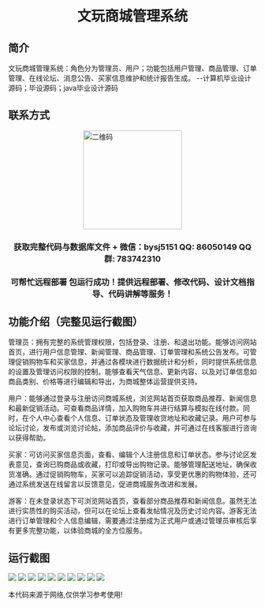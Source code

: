 <p><h1 align="center">文玩商城管理系统</h1></p>

## 简介
文玩商城管理系统：角色分为管理员、用户；功能包括用户管理、商品管理、订单管理、在线论坛、消息公告、买家信息维护和统计报告生成。    --计算机毕业设计源码；毕设源码；java毕业设计源码


## 联系方式
<img src="https://bs-1329754181.cos.ap-shanghai.myqcloud.com/wx.jpg" alt="二维码" style="display: block; margin: 0 auto;" width="200px">
<p><h3 align="center">获取完整代码与数据库文件 + 微信：bysj5151 QQ: 86050149 QQ群: 783742310</h3></p>
<p><h3 align="center">可帮忙远程部署 包运行成功！提供远程部署、修改代码、设计文档指导、代码讲解等服务！</h3></p>

## 功能介绍（完整见运行截图）
管理员：拥有完整的系统管理权限，包括登录、注册、和退出功能。能够访问网站首页，进行用户信息管理、新闻管理、商品管理、订单管理和系统公告发布。可管理促销购物车和买家信息，并通过各模块进行数据统计和分析，同时提供系统信息的设置及管理访问权限的控制。能够查看天气信息、更新内容、以及对订单信息如商品类别、价格等进行编辑和导出，为商城整体运营提供支持。

用户：能够通过登录与注册访问商城系统，浏览网站首页获取商品推荐、新闻信息和最新促销活动。可查看商品详情，加入购物车并进行结算与模拟在线付款。同时，在个人中心查看个人信息、订单状态及管理收货地址和收藏记录。用户可参与论坛讨论，发布或浏览讨论帖，添加商品评价与收藏，并可通过在线客服进行咨询以获得帮助。

买家：可访问买家信息页面，查看、编辑个人注册信息和订单状态。参与讨论区发表意见，查询已购商品或收藏，打印或导出购物记录。能够管理配送地址，确保收货准确。通过促销购物车，买家可以追踪促销活动，享受更优惠的购物体验，还可通过系统发送在线留言以反馈意见，促进商城服务改进和发展。

游客：在未登录状态下可浏览网站首页，查看部分商品推荐和新闻信息。虽然无法进行实质性的购买活动，但可以在论坛上查看发帖情况及历史讨论内容。游客无法进行订单管理和个人信息编辑，需要通过注册成为正式用户或通过管理员审核后享有更多完整功能，以体验商城的全方位服务。


## 运行截图
![](imgs/588112-20240109115511279-1479422166.png)
![](imgs/588112-20240109115516673-149921415.png)
![](imgs/588112-20240109115520538-451700553.png)
![](imgs/588112-20240109115525376-1699837267.png)
![](imgs/588112-20240109115529441-1249262955.png)
![](imgs/588112-20240109115533176-236929530.png)
![](imgs/588112-20240109115537109-1053886202.png)
![](imgs/588112-20240109115540719-1817812050.png)
![](imgs/588112-20240109115544861-369426569.png)
![](imgs/588112-20240109115549426-678377957.png)

<p>本代码来源于网络,仅供学习参考使用!</p>
